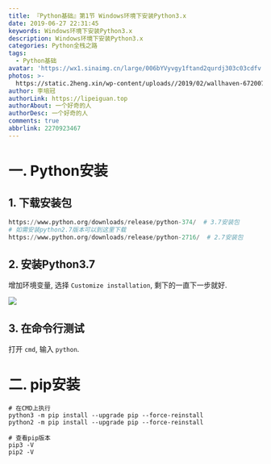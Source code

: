```yaml
---
title: 『Python基础』第1节 Windows环境下安装Python3.x
date: 2019-06-27 22:31:45
keywords: Windows环境下安装Python3.x
description: Windows环境下安装Python3.x
categories: Python全栈之路
tags:
  - Python基础
avatar: 'https://wx1.sinaimg.cn/large/006bYVyvgy1ftand2qurdj303c03cdfv.jpg'
photos: >-
  https://static.2heng.xin/wp-content/uploads//2019/02/wallhaven-672007-1-1024x576.png
author: 李培冠
authorLink: https://lipeiguan.top
authorAbout: 一个好奇的人
authorDesc: 一个好奇的人
comments: true
abbrlink: 2270923467
---
```


# 一. Python安装

## 1. 下载安装包

```python
https://www.python.org/downloads/release/python-374/  # 3.7安装包
# 如需安装python2.7版本可以到这里下载
https://www.python.org/downloads/release/python-2716/  # 2.7安装包
```

## 2. 安装Python3.7

增加环境变量, 选择 `Customize installation`, 剩下的一直下一步就好.

![](https://i.loli.net/2019/08/08/SiGIog71fzuatWp.png)


## 3. 在命令行测试

打开 `cmd`, 输入 `python`.


# 二. pip安装

```
# 在CMD上执行
python3 -m pip install --upgrade pip --force-reinstall
python2 -m pip install --upgrade pip --force-reinstall

# 查看pip版本
pip3 -V
pip2 -V
```

 